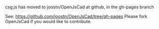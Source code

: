 csg.js has moved to joostn/OpenJsCad at github, in the gh-pages branch

See: https://github.com/joostn/OpenJsCad/tree/gh-pages
Please fork OpenJsCad if you would like to contribute.
